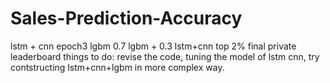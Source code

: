 # Sales-Prediction-Accuracy
lstm + cnn epoch3 
lgbm
0.7 lgbm + 0.3 lstm+cnn
top 2% final private leaderboard
things to do: revise the code, tuning the model of lstm cnn, try contstructing lstm+cnn+lgbm in more complex way.
